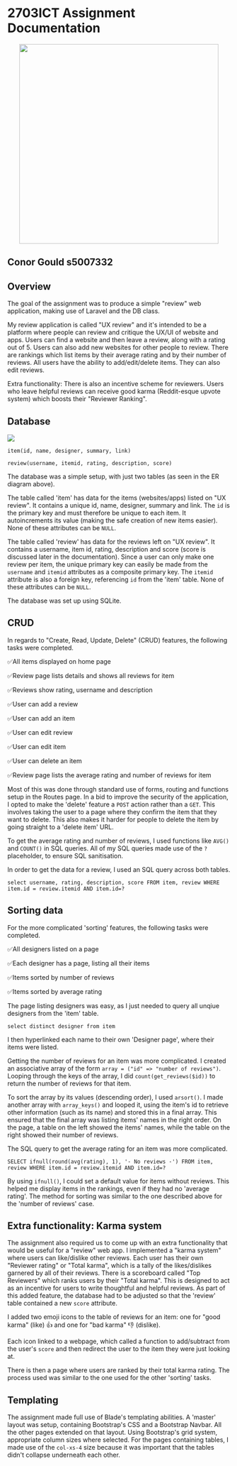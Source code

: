 <div class="row">
    <div class="col-md-8 col-md-offset-2">
      <h1>2703ICT Assignment Documentation</h1>
      <img src="https://s5.postimg.cc/mmd3m76uf/uxui.png" style="display: block; margin-left: auto; margin-right: auto;" height=450>
    </div>
  </div>
  <div class="row">
    <div class="col-md-8 col-md-offset-2">
      <h2>Conor Gould s5007332</h2>
      <h2>Overview</h2>
      <p>The goal of the assignment was to produce a simple "review" web application, making use of Laravel and the DB class.</p>
      <p>My review application is called "UX review" and it's intended to be a platform where people can review and critique the UX/UI of website and apps. Users
      can find a website and then leave a review, along with a rating out of 5. Users can also add new websites for other people to review. There are rankings which
      list items by their average rating and by their number of reviews. All users have the ability to add/edit/delete items. They can also edit reviews.</p>
      <p>Extra functionality: There is also an incentive scheme for reviewers. Users who leave helpful reviews can receive
      good karma (Reddit-esque upvote system) which boosts their "Reviewer Ranking".</p>
      <h2>Database</h2>
      <p><img src="https://s5.postimg.cc/6l2l9m987/xml.jpg"></p>
      <p><code>item(id, name, designer, summary, link)</code></p>
      <p><code>review(username, itemid, rating, description, score)</code></p>
      <p>The database was a simple setup, with just two tables (as seen in the ER diagram above).</p>
      <p>The table called 'item' has data for the items (websites/apps) listed on "UX review". It contains a unique id, name, designer, summary 
      and link. The <code>id</code> is the primary key and must therefore be unique to each item. It autoincrements its value (making the safe creation
      of new items easier). None of these attributes can be <code>NULL</code>.</p>
      <p>The table called 'review' has data for the reviews left on "UX review". It contains a username, item id, rating, description and score (score is discussed later in the documentation). 
      Since a user can only make one review per item, the unique primary key can easily be made from the <code>username</code> and <code>itemid</code> attributes
      as a composite primary key. The <code>itemid</code> attribute is also a foreign key, referencing <code>id</code> from the 'item' table.
      None of these attributes can be <code>NULL</code>.</p>
      <p>The database was set up using SQLite.</p></p>
      <h2>CRUD</h2>
      <p>In regards to "Create, Read, Update, Delete" (CRUD) features, the following tasks were completed.</p>
      <p>✅All items displayed on home page</p>
      <p>✅Review page lists details and shows all reviews for item</p>
      <p>✅Reviews show rating, username and description</p>
      <p>✅User can add a review</p>
      <p>✅User can add an item</p>
      <p>✅User can edit review</p>
      <p>✅User can edit item</p>
      <p>✅User can delete an item</p>
      <p>✅Review page lists the average rating and number of reviews for item</p>
      <p>Most of this was done through standard use of forms, routing and functions setup in the Routes page. In a bid to improve the security of the application, I opted to make the
      'delete' feature a <code>POST</code> action rather than a <code>GET</code>. This involves taking the user to a page where they confirm the item that they want to delete. This also makes it harder for 
      people to delete the item by going straight to a 'delete item' URL.</p>
      <p>To get the average rating and number of reviews, I used functions like <code>AVG()</code> and <code>COUNT()</code> in SQL queries. All of my SQL queries made use of 
      the <code>?</code> placeholder, to ensure SQL sanitisation.</p>
      <p>In order to get the data for a review, I used an SQL query across both tables.</p>
      <p></p><code>select username, rating, description, score FROM item, review WHERE item.id = review.itemid AND item.id=?</code></p>
      <h2>Sorting data</h2>
      <p>For the more complicated 'sorting' features, the following tasks were completed.</p>
      <p>✅All designers listed on a page</p>
      <p>✅Each designer has a page, listing all their items</p>
      <p>✅Items sorted by number of reviews</p>
      <p>✅Items sorted by average rating</p>
      <p>The page listing designers was easy, as I just needed to query all unqiue designers from the 'item' table.</p>
      <p><code>select distinct designer from item</code></p>
      <p>I then hyperlinked each name to their own 'Designer page', where their items were listed.</p>
      <p>Getting the number of reviews for an item was more complicated. I created an associative array of the form <code>array = ("id" => "number of reviews")</code>.
      Looping through the keys of the array, I did <code>count(get_reviews($id))</code> to return the number of reviews for that item.</p>
      <p>To sort the array by its values (descending order), I used <code>arsort()</code>. I made another array with <code>array_keys()</code> and looped
      it, using the item's id to retrieve other information (such as its name) and stored this in a final array. This ensured that the final array was listing
      items' names in the right order. On the page, a table on the left showed the items' names, while the table on the right showed their number of reviews.</p>
      <p>The SQL query to get the average rating for an item was more complicated.</p>
      <p><code>SELECT ifnull(round(avg(rating), 1), '- No reviews -') FROM item, review WHERE item.id = review.itemid AND item.id=?</code></p>
      <p>By using <code>ifnull()</code>, I could set a default value for items without reviews. This helped me display items in the rankings, even if they had no 'average rating'.
      The method for sorting was similar to the one described above for the 'number of reviews' case.</p>
      <h2>Extra functionality: Karma system</h2>
      <p>The assignment also required us to come up with an extra functionality that would be useful for a "review" web app. I implemented a "karma system" where
      users can like/dislike other reviews. Each user has their own "Reviewer rating" or "Total karma", which is a tally of the likes/dislikes garnered by all of their reviews.
      There is a scoreboard called "Top Reviewers" which ranks users by their "Total karma". This is designed to act as an incentive for users to write thoughtful and helpful
      reviews. As part of this added feature, the database had to be adjusted so that the 'review' table contained a new <code>score</code> attribute.</p>
      <p>I added two emoji icons to the table of reviews for an item: one for "good karma" (like) 👍 and one for "bad karma" 👎 (dislike).</p>
      <p>Each icon linked to a webpage, which called a function to add/subtract from the user's <code>score</code> and then redirect the user to the item they were just looking at.</p>
      <p>There is then a page where users are ranked by their total karma rating. The process used was similar to the one used for the other 'sorting' tasks.</p>
      <h2>Templating</h2>
      <p>The assignment made full use of Blade's templating abilities. A 'master' layout was setup, containing Bootstrap's CSS and a Bootstrap Navbar. All the other pages extended 
      on that layout. Using Bootstrap's grid system, appropriate column sizes where selected. For the pages containing tables, I made use of the <code>col-xs-4</code> 
      size because it was important that the tables didn't collapse underneath each other.</p><br><br><br>
    </div>
  </div>
